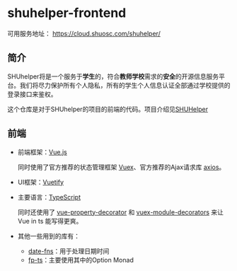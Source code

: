 # shuhelper-frontend

可用服务地址： https://cloud.shuosc.com/shuhelper/

## 简介

SHUhelper将是一个服务于**学生**的，符合**教师学校**需求的**安全**的开源信息服务平台。我们将尽力保护所有个人隐私，所有的学生个人信息认证全部通过学校提供的登录接口来鉴权。

这个仓库是对于SHUhelper的项目的前端的代码。项目介绍见[SHUHelper](https://github.com/shuosc/shuhelper/)

## 前端

- 前端框架：[Vue.js](https://cn.vuejs.org)

  同时使用了官方推荐的状态管理框架 [Vuex](https://vuex.vuejs.org)、官方推荐的Ajax请求库 [axios](https://github.com/axios/axios)。

- UI框架：[Vuetify](https://vuetifyjs.com/zh-Hans/)

- 主要语言：[TypeScript](https://www.typescriptlang.org)

  同时还使用了 [vue-property-decorator](https://github.com/kaorun343/vue-property-decorator) 和 [vuex-module-decorators](https://championswimmer.in/vuex-module-decorators/pages/overview.html) 来让 Vue in ts 能写得更爽。

- 其他一些用到的库有：

  - [date-fns](https://date-fns.org)：用于处理日期时间
  - [fp-ts](https://gcanti.github.io/fp-ts/)：主要使用其中的Option Monad

